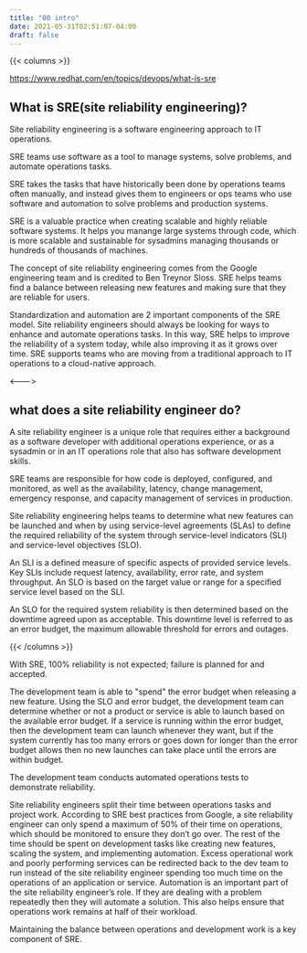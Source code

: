 ```yaml
---
title: "00 intro"
date: 2021-05-31T02:51:07-04:00
draft: false
---
```


{{< columns >}}

https://www.redhat.com/en/topics/devops/what-is-sre

## What is SRE(site reliability engineering)?

Site reliability engineering is a software engineering approach to IT operations.

SRE teams use software as a tool to manage systems, solve problems, and automate operations tasks.

SRE takes the tasks that have historically been done by operations teams often manually, and instead gives them to engineers or ops teams
who use software and automation to solve problems and production systems.

SRE is a valuable practice when creating scalable and highly reliable software systems.
It helps you manange large systems through code, which is more scalable and sustainable for sysadmins managing thousands or hundreds of thousands of machines.

The concept of site reliability engineering comes from the Google engineering team and is credited to Ben Treynor Sloss. 
SRE helps teams find a balance between releasing new features and making sure that they are reliable for users.

Standardization and automation are 2 important components of the SRE model. Site reliability engineers should always be looking for ways to enhance and automate operations tasks.
In this way, SRE helps to improve the reliability of a system today, while also improving it as it grows over time. 
SRE supports teams who are moving from a traditional approach to IT operations to a cloud-native approach.

<--->

## what does a site reliability engineer do?

A site reliability engineer is a unique role that requires either a background as a software developer with additional operations experience, or as a sysadmin or in an IT operations role that also has software development skills. 

SRE teams are responsible for how code is deployed, configured, and monitored, as well as the availability, latency, change management, emergency response, and capacity management of services in production.

Site reliability engineering helps teams to determine what new features can be launched and when by using service-level agreements (SLAs) to define the required reliability of the system through service-level indicators (SLI) and service-level objectives (SLO). 

An SLI is a defined measure of specific aspects of provided service levels. Key SLIs include request latency, availability, error rate, and system throughput. An SLO is based on the target value or range for a specified service level based on the SLI.

An SLO for the required system reliability is then determined based on the downtime agreed upon as acceptable. This downtime level is referred to as an error budget, the maximum allowable threshold for errors and outages. 

{{< /columns >}}

With SRE, 100% reliability is not expected; failure is planned for and accepted. 

The development team is able to "spend" the error budget when releasing a new feature. Using the SLO and error budget, the development team can determine whether or not a product or service is able to launch based on the available error budget.
If a service is running within the error budget, then the development team can launch whenever they want, but if the system currently has too many errors or goes down for longer than the error budget allows then no new launches can take place until the errors are within budget.   

The development team conducts automated operations tests to demonstrate reliability. 

Site reliability engineers split their time between operations tasks and project work. According to SRE best practices from Google, a site reliability engineer can only spend a maximum of 50% of their time on operations, which should be monitored to ensure they don’t go over. 
The rest of the time should be spent on development tasks like creating new features, scaling the system, and implementing automation.
Excess operational work and poorly performing services can be redirected back to the dev team to run instead of the site reliability engineer spending too much time on the operations of an application or service. 
Automation is an important part of the site reliability engineer’s role. If they are dealing with a problem repeatedly then they will automate a solution. This also helps ensure that operations work remains at half of their workload. 

Maintaining the balance between operations and development work is a key component of SRE. 

